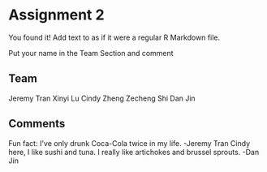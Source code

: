 # Assignment 2

You found it!  Add text to as if it were a regular R Markdown file.

Put your name in the Team Section and comment

## Team

Jeremy Tran
Xinyi Lu
Cindy Zheng
Zecheng Shi
Dan Jin

## Comments
Fun fact: I've only drunk Coca-Cola twice in my life. -Jeremy Tran
Cindy here, I like sushi and tuna.
I really like artichokes and brussel sprouts. -Dan Jin 
